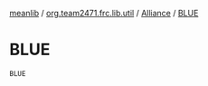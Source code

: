 [meanlib](../../index.md) / [org.team2471.frc.lib.util](../index.md) / [Alliance](index.md) / [BLUE](./-b-l-u-e.md)

# BLUE

`BLUE`